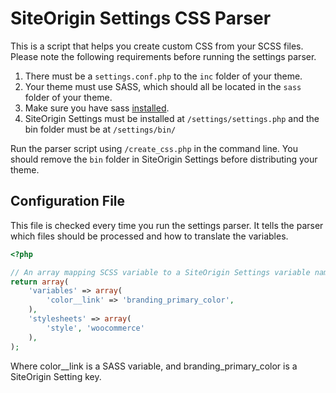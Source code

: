 # SiteOrigin Settings CSS Parser

This is a script that helps you create custom CSS from your SCSS files. Please note the following requirements before running the settings parser.

1. There must be a `settings.conf.php` to the `inc` folder of your theme.
2. Your theme must use SASS, which should all be located in the `sass` folder of your theme.
3. Make sure you have sass [installed](http://sass-lang.com/install).
4. SiteOrigin Settings must be installed at `/settings/settings.php` and the bin folder must be at `/settings/bin/`

Run the parser script using `/create_css.php` in the command line. You should remove the `bin` folder in SiteOrigin Settings before distributing your theme.

## Configuration File

This file is checked every time you run the settings parser. It tells the parser which files should be processed and how to translate the variables.

```php
<?php

// An array mapping SCSS variable to a SiteOrigin Settings variable name
return array(
	'variables' => array(
		'color__link' => 'branding_primary_color',
	),
	'stylesheets' => array(
		'style', 'woocommerce'
	),
);
```

Where color__link is a SASS variable, and branding_primary_color is a SiteOrigin Setting key.